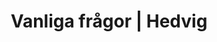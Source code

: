 ---
path: /faq
templateKey: faq-page
title: Vanliga frågor | Hedvig
heading: Frågor och svar
sections:
  - question: Vilka typer av försäkringar har Hedvig?
    answer: Just nu försäkrar Hedvig dig som äger eller hyr en lägenhet. Försäkringen täcker inte bara din lägenhet utan också dig – till exempel när du reser. Självklart ingår även ”drulleförsäkring” för alla dina prylar – så länge de inte kostar mer än 50 000 kronor styck.
  - question: Jag vill byta till Hedvig men har redan en försäkring, hur gör jag?
    answer: Det är inga problem, Hedvig sköter bytet åt dig. Allt du behöver göra är att signera med Mobilt BankID. Hedvig aktiverar din försäkring så fort bindningstiden går ut på din gamla. Du blir aldrig utan försäkring och behöver inte krångla med uppsägningen.
  - question: Hur lång är bindningstiden?
    answer: Det finns ingen bindningstid! Hedvig är Sveriges enda hemförsäkring utan. Det betyder att du kan säga upp din försäkring precis när du vill, utan anledning.
  - question: Är Hedvig tryggt?
    answer: Hedvig tryggas av ett globalt försäkrings­bolag som heter International Insurance Company of Hannover. De är del av en av världens största försäkringsgrupper. Tryggare kan det nog inte bli!
  - question: Varför samarbetar Hedvig med välgörenhets­organisationer?
    answer: Vissa år är skadorna låga, och då blir det pengar över. Ett vanligt försäkrings­bolag hade tagit pengarna som extra vinst. Det gör inte Hedvig. När det blir pengar över skänks de istället till ett gott ändamål. Du bestämmer vilket!
  - question: Är Hedvig icke-vinstdrivande?
    answer: Nej, Hedvig är ett vanligt bolag. Hedvig tar en fast avgift på 20% av det du betalar varje månad för att kunna ge dig bra service. Men aldrig mer än så! Det blir schysstare med en fast avgift. Då kan du känna dig trygg med att Hedvig behandlar dig rättvist när du har en skada, eftersom Hedvig aldrig vinner något på att hålla inne med dina pengar.
  - question: Hur vet jag vad min försäkring täcker?
    answer: Det ser du tydligt i appen, men om du är intresserad finns så klart hela försäkringsvillkor också! De hittar du här
  - question: Vad kostar Hedvig?
    answer: Ditt pris beror på lite olika saker, till exempel hur du bor, var du bor och hur många du bor med. Så för att kunna ge dig ett pris behöver Hedvig lära känna dig lite först. Ladda ner appen, så tar vi det därifrån!
  - question: Hur betalar jag för min försäkring?
    answer: Eftersom du inte har någon bindningstid betalar du per månad. Hedvig tar betalt via ett digitalt autogiro som kopplas till ditt bankkonto. Det sätts upp direkt i appen när du blir medlem, allt du behöver göra är att signera en gång med Mobilt BankID.
  - question: Hur kommer jag i kontakt med Hedvig?
    answer: Du kan fråga Hedvig vad som helst när som helst direkt i appen. Du kan självklart också be en av oss att ringa upp dig. Om du gillar att maila når du Hedvig på hedvig@hedvig.com!
  - question: Hur rapporterar man en skada till Hedvig?
    answer: Det gör du direkt i appen. När du öppnat upp den trycker du bara på Hedvig-knappen och spelar in ett kort röstmeddelande - sen tar Hedvig hand om resten!
  - question: Hur anmäler jag en skada om jag har blivit av med min mobil och inte kan använda appen?
    answer: Enkelt – skicka ett mail till help@hedvig.com så fixar vi det på nolltid!
---